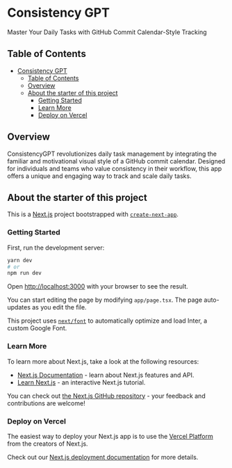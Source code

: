 # Consistency GPT

Master Your Daily Tasks with GitHub Commit Calendar-Style Tracking


## Table of Contents

<!-- TOC -->

- [Consistency GPT](#consistency-gpt)
  - [Table of Contents](#table-of-contents)
  - [Overview](#overview)
  - [About the starter of this project](#about-the-starter-of-this-project)
    - [Getting Started](#getting-started)
    - [Learn More](#learn-more)
    - [Deploy on Vercel](#deploy-on-vercel)

<!-- /TOC -->


## Overview
ConsistencyGPT revolutionizes daily task management by integrating the familiar and motivational visual style of a GitHub commit calendar. Designed for individuals and teams who value consistency in their workflow, this app offers a unique and engaging way to track and scale daily tasks.


## About the starter of this project

This is a [Next.js](https://nextjs.org/) project bootstrapped with [`create-next-app`](https://github.com/vercel/next.js/tree/canary/packages/create-next-app).

### Getting Started

First, run the development server:

```bash
yarn dev
# or
npm run dev
```

Open [http://localhost:3000](http://localhost:3000) with your browser to see the result.

You can start editing the page by modifying `app/page.tsx`. The page auto-updates as you edit the file.

This project uses [`next/font`](https://nextjs.org/docs/basic-features/font-optimization) to automatically optimize and load Inter, a custom Google Font.

### Learn More

To learn more about Next.js, take a look at the following resources:

- [Next.js Documentation](https://nextjs.org/docs) - learn about Next.js features and API.
- [Learn Next.js](https://nextjs.org/learn) - an interactive Next.js tutorial.

You can check out [the Next.js GitHub repository](https://github.com/vercel/next.js/) - your feedback and contributions are welcome!

### Deploy on Vercel

The easiest way to deploy your Next.js app is to use the [Vercel Platform](https://vercel.com/new?utm_medium=default-template&filter=next.js&utm_source=create-next-app&utm_campaign=create-next-app-readme) from the creators of Next.js.

Check out our [Next.js deployment documentation](https://nextjs.org/docs/deployment) for more details.
